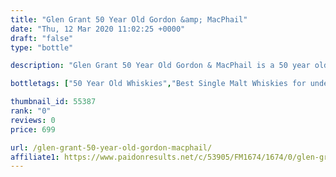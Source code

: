 ```yaml
---
title: "Glen Grant 50 Year Old Gordon &amp; MacPhail"
date: "Thu, 12 Mar 2020 11:02:25 +0000"
draft: "false"
type: "bottle"

description: "Glen Grant 50 Year Old Gordon & MacPhail is a 50 year old single malt whisky from the Glen Grant whisky distillery (located in the Speyside region). The best price currently available is from The Green Welly Spot for only £699.0 we don't have any review data for this single malt whisky yet, let us know what you think in the comments below."

bottletags: ["50 Year Old Whiskies","Best Single Malt Whiskies for under £75","Single Malt Whiskies","Speyside Whiskies","Spirit Caramel (E150A)","Whiskies may contain Spirit Caramel (E150A)"]

thumbnail_id: 55387
rank: "0"
reviews: 0
price: 699

url: /glen-grant-50-year-old-gordon-macphail/
affiliate1: https://www.paidonresults.net/c/53905/FM1674/1674/0/glen-grant-50-year-old.html
---
```




